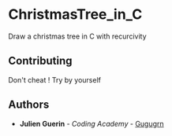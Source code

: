 # ChristmasTree_in_C
Draw a christmas tree in C with recurcivity

## Contributing
Don't cheat ! Try by yourself

## Authors
* **Julien Guerin** - *Coding Academy* - [Gugugrn](https://github.com/Gugugrn)

